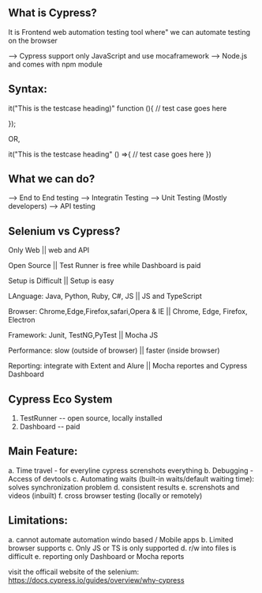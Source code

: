 What is Cypress?
------------------
It is Frontend web automation testing tool where" we can automate testing on the browser

--> Cypress support only JavaScript and use mocaframework
--> Node.js and comes with npm module

Syntax:
----------
it("This is the testcase heading)" function (){
// test case goes here

});

OR,

it("This is the testcase heading" () =>{
    // test case goes here
})

What we can do?
---------------
--> End to End testing
--> Integratin Testing
--> Unit Testing   (Mostly developers)
--> API testing


Selenium vs Cypress?
---------------------
Only Web || web and API

Open Source || Test Runner is free while Dashboard is paid

Setup is Difficult || Setup is easy

LAnguage: Java, Python, Ruby, C#, JS  || JS and TypeScript

Browser: Chrome,Edge,Firefox,safari,Opera & IE || Chrome, Edge, Firefox, Electron

Framework: Junit, TestNG,PyTest || Mocha JS

Performance: slow (outside of browser) || faster (inside browser)

Reporting: integrate with Extent and Alure || Mocha reportes and Cypress Dashboard


Cypress Eco System
-------------------
1. TestRunner -- open source, locally installed
2. Dashboard -- paid


Main Feature:
--------------
a. Time travel - for everyline cypress screnshots everything
b. Debugging - Access of devtools
c. Automating waits (built-in waits/default waiting time): solves synchronization problem
d. consistent results
e. screnshots and videos (inbuilt)
f. cross browser testing (locally or remotely)

Limitations:
--------------
a. cannot automate automation windo based / Mobile apps
b. Limited browser supports
c. Only JS or TS is only supported
d. r/w into files is difficult
e. reporting only Dashboard or Mocha reports 

visit the officail website of the selenium:
https://docs.cypress.io/guides/overview/why-cypress